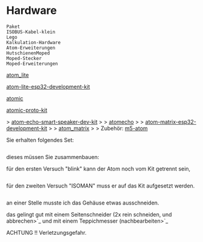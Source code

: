 # Hardware

```{toctree}
Paket
ISOBUS-Kabel-klein
Lego
Kalkulation-Hardware
Atom-Erweiterungen
HutschienenMoped
Moped-Stecker
Moped-Erweiterungen
```

[atom_lite](https://docs.m5stack.com/#/en/core/atom_lite)

[atom-lite-esp32-development-kit](https://m5stack.com/products/atom-lite-esp32-development-kit)

[atomic](https://docs.m5stack.com/#/en/atom/atomic)

[atomic-proto-kit](https://m5stack.com/products/atomic-proto-kit)

\> [atom-echo-smart-speaker-dev-kit](https://m5stack.com/collections/m5-atom/products/atom-echo-smart-speaker-dev-kit)
\>
\> [atomecho](https://docs.m5stack.com/#/en/atom/atomecho)
\>
\> [atom-matrix-esp32-development-kit](https://m5stack.com/collections/m5-atom/products/atom-matrix-esp32-development-kit)
\>
\> [atom_matrix](https://docs.m5stack.com/#/en/core/atom_matrix)
\>
\> Zubehör: [m5-atom](https://m5stack.com/collections/m5-atom)

Sie erhalten folgendes Set:

```{image} https://user-images.githubusercontent.com/69573151/92921462-5e8d0b80-f434-11ea-88dc-c8c5131297e3.jpg
```

dieses müssen Sie zusammenbauen:

für den ersten Versuch "blink" kann der Atom noch vom Kit getrennt sein,

```{image} https://user-images.githubusercontent.com/69573151/92921723-e70bac00-f434-11ea-9c39-b5415906eb68.jpeg
```

für den zweiten Versuch "ISOMAN" muss er auf das Kit aufgesetzt werden.

```{image} https://user-images.githubusercontent.com/69573151/92921877-276b2a00-f435-11ea-9e7c-dc57f70c3fec.jpeg
```

an einer Stelle musste ich das Gehäuse etwas ausschneiden.

das gelingt gut mit einem Seitenschneider (2x rein schneiden, und abbrechen>\`\_ und mit einem Teppichmesser (nachbearbeiten>\`\_

ACHTUNG !! Verletzungsgefahr.

```{image} https://user-images.githubusercontent.com/69573151/92921988-56819b80-f435-11ea-9ab6-7a02bed56b59.jpeg
```
